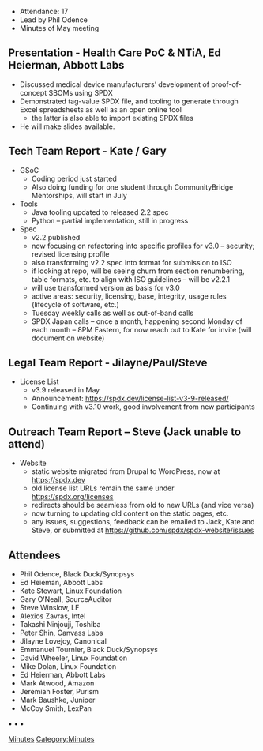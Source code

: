   - Attendance: 17
  - Lead by Phil Odence
  - Minutes of May meeting

## Presentation - Health Care PoC & NTiA, Ed Heierman, Abbott Labs

  - Discussed medical device manufacturers’ development of
    proof-of-concept SBOMs using SPDX
  - Demonstrated tag-value SPDX file, and tooling to generate through
    Excel spreadsheets as well as an open online tool
      - the latter is also able to import existing SPDX files
  - He will make slides available.

## Tech Team Report - Kate / Gary

  - GSoC
      - Coding period just started
      - Also doing funding for one student through CommunityBridge
        Mentorships, will start in July
  - Tools
      - Java tooling updated to released 2.2 spec
      - Python – partial implementation, still in progress
  - Spec
      - v2.2 published
      - now focusing on refactoring into specific profiles for v3.0 –
        security; revised licensing profile
      - also transforming v2.2 spec into format for submission to ISO
      - if looking at repo, will be seeing churn from section
        renumbering, table formats, etc. to align with ISO guidelines –
        will be v2.2.1
      - will use transformed version as basis for v3.0
      - active areas: security, licensing, base, integrity, usage rules
        (lifecycle of software, etc.)
      - Tuesday weekly calls as well as out-of-band calls
      - SPDX Japan calls – once a month, happening second Monday of each
        month – 8PM Eastern, for now reach out to Kate for invite (will
        document on website)

## Legal Team Report - Jilayne/Paul/Steve

  - License List
      - v3.9 released in May
      - Announcement: <https://spdx.dev/license-list-v3-9-released/>
      - Continuing with v3.10 work, good involvement from new
        participants

## Outreach Team Report – Steve (Jack unable to attend)

  - Website
      - static website migrated from Drupal to WordPress, now at
        <https://spdx.dev>
      - old license list URLs remain the same under
        <https://spdx.org/licenses>
      - redirects should be seamless from old to new URLs (and vice
        versa)
      - now turning to updating old content on the static pages, etc.
      - any issues, suggestions, feedback can be emailed to Jack, Kate
        and Steve, or submitted at
        <https://github.com/spdx/spdx-website/issues>

## Attendees

  - Phil Odence, Black Duck/Synopsys
  - Ed Heieman, Abbott Labs
  - Kate Stewart, Linux Foundation
  - Gary O’Neall, SourceAuditor
  - Steve Winslow, LF
  - Alexios Zavras, Intel
  - Takashi Ninjouji, Toshiba
  - Peter Shin, Canvass Labs
  - Jilayne Lovejoy, Canonical
  - Emmanuel Tournier, Black Duck/Synopsys
  - David Wheeler, Linux Foundation
  - Mike Dolan, Linux Foundation
  - Ed Heierman, Abbott Labs
  - Mark Atwood, Amazon
  - Jeremiah Foster, Purism
  - Mark Baushke, Juniper
  - McCoy Smith, LexPan

• • •

[Minutes](Category:General "wikilink")
[Category:Minutes](Category:Minutes "wikilink")
